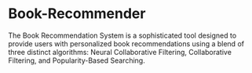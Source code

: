 # Book-Recommender
The Book Recommendation System is a sophisticated tool designed to provide users with personalized book recommendations using a blend of three distinct algorithms: Neural Collaborative Filtering, Collaborative Filtering, and Popularity-Based Searching. 

